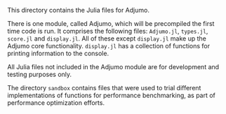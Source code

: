 This directory contains the Julia files for Adjumo.

There is one module, called Adjumo, which will be precompiled the first time code is run.
It comprises the following files: `Adjumo.jl`, `types.jl`, `score.jl` and `display.jl`.
All of these except `display.jl` make up the Adjumo core functionality. `display.jl` 
has a collection of functions for printing information to the console.

All Julia files not included in the Adjumo module are for development and testing purposes
only.

The directory `sandbox` contains files that were used to trial different implementations
of functions for performance benchmarking, as part of performance optimization efforts.
